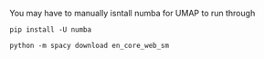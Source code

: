 You may have to manually isntall numba for UMAP to run through

```
pip install -U numba
```

```
python -m spacy download en_core_web_sm
```